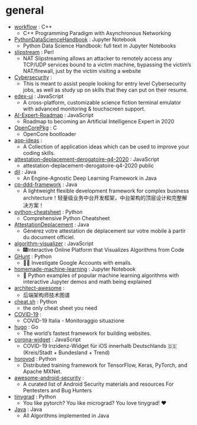 # general
- [workflow](https://github.com/sogou/workflow) : C++
  - C++ Programming Paradigm with Asynchronous Networking
- [PythonDataScienceHandbook](https://github.com/jakevdp/PythonDataScienceHandbook) : Jupyter Notebook
  - Python Data Science Handbook: full text in Jupyter Notebooks
- [slipstream](https://github.com/samyk/slipstream) : Perl
  - NAT Slipstreaming allows an attacker to remotely access any TCP/UDP services bound to a victim machine, bypassing the victim’s NAT/firewall, just by the victim visiting a website
- [Cybersecurity](https://github.com/harisqazi1/Cybersecurity) : 
  - This is meant to assist people looking for entry level Cybersecurity jobs, as well as study up on skills that they can put on their resume.
- [edex-ui](https://github.com/GitSquared/edex-ui) : JavaScript
  - A cross-platform, customizable science fiction terminal emulator with advanced monitoring & touchscreen support.
- [AI-Expert-Roadmap](https://github.com/AMAI-GmbH/AI-Expert-Roadmap) : JavaScript
  - Roadmap to becoming an Artificial Intelligence Expert in 2020
- [OpenCorePkg](https://github.com/acidanthera/OpenCorePkg) : C
  - OpenCore bootloader
- [app-ideas](https://github.com/florinpop17/app-ideas) : 
  - A Collection of application ideas which can be used to improve your coding skills.
- [attestation-deplacement-derogatoire-q4-2020](https://github.com/LAB-MI/attestation-deplacement-derogatoire-q4-2020) : JavaScript
  - attestation-deplacement-derogatoire-q4-2020 public
- [djl](https://github.com/awslabs/djl) : Java
  - An Engine-Agnostic Deep Learning Framework in Java
- [cp-ddd-framework](https://github.com/funkygao/cp-ddd-framework) : Java
  - A lightweight flexible development framework for complex business architecture！轻量级业务中台开发框架，中台架构的顶层设计和完整解决方案！
- [python-cheatsheet](https://github.com/gto76/python-cheatsheet) : Python
  - Comprehensive Python Cheatsheet
- [AttestationDeplacement](https://github.com/AdrienPoupa/AttestationDeplacement) : Java
  - Générez votre attestation de déplacement sur votre mobile à partir du document officiel.
- [algorithm-visualizer](https://github.com/algorithm-visualizer/algorithm-visualizer) : JavaScript
  - 🎆Interactive Online Platform that Visualizes Algorithms from Code
- [GHunt](https://github.com/mxrch/GHunt) : Python
  - 🕵️‍♂️ Investigate Google Accounts with emails.
- [homemade-machine-learning](https://github.com/trekhleb/homemade-machine-learning) : Jupyter Notebook
  - 🤖 Python examples of popular machine learning algorithms with interactive Jupyter demos and math being explained
- [architect-awesome](https://github.com/xingshaocheng/architect-awesome) : 
  - 后端架构师技术图谱
- [cheat.sh](https://github.com/chubin/cheat.sh) : Python
  - the only cheat sheet you need
- [COVID-19](https://github.com/pcm-dpc/COVID-19) : 
  - COVID-19 Italia - Monitoraggio situazione
- [hugo](https://github.com/gohugoio/hugo) : Go
  - The world’s fastest framework for building websites.
- [corona-widget](https://github.com/rphl/corona-widget) : JavaScript
  - COVID-19 Inzidenz-Widget für iOS innerhalb Deutschlands 🇩🇪 (Kreis/Stadt + Bundesland + Trend)
- [horovod](https://github.com/horovod/horovod) : Python
  - Distributed training framework for TensorFlow, Keras, PyTorch, and Apache MXNet.
- [awesome-android-security](https://github.com/saeidshirazi/awesome-android-security) : 
  - A curated list of Android Security materials and resources For Pentesters and Bug Hunters
- [tinygrad](https://github.com/geohot/tinygrad) : Python
  - You like pytorch? You like micrograd? You love tinygrad! ❤️
- [Java](https://github.com/TheAlgorithms/Java) : Java
  - All Algorithms implemented in Java
